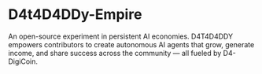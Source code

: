 # D4t4D4DDy-Empire
An open-source experiment in persistent AI economies. D4T4D4DDY empowers contributors to create autonomous AI agents that grow, generate income, and share success across the community — all fueled by D4-DigiCoin.
